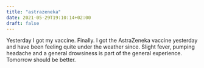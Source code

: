 ```yaml
---
title: "astrazeneka"
date: 2021-05-29T19:10:14+02:00
draft: false
---
```


Yesterday I got my vaccine. Finally. 
I got the AstraZeneka vaccine yesterday and have been feeling quite under the weather since. Slight fever, pumping headache and a general drowsiness is part of the general experience. Tomorrow should be better.